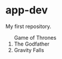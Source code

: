 # app-dev
My first repository.
<ol>
<lli> Game of Thrones</li>
<li> The Godfather </li>
<li> Gravity Falls</li>
